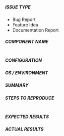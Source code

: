 <!---
Verify first that your issue/request is not already reported on GitHub.
Also test if the latest release, and master branch are affected too.
-->

##### ISSUE TYPE
<!--- Pick one below and delete the rest: -->
 - Bug Report
 - Feature Idea
 - Documentation Report

##### COMPONENT NAME
<!--- Name of the module/plugin/task/feature -->
<!--- Please do not include extra details here, e.g. "vyos_command" not "the network module vyos_command"

##### ANSIBLE VERSION
<!--- Paste verbatim output from "ansible --version" between quotes below -->
```

```

##### CONFIGURATION
<!---
If using Ansible 2.4 or above, paste the results of "ansible-config dump --only-changed"

Otherwise, mention any settings you have changed/added/removed in ansible.cfg
(or using the ANSIBLE_* environment variables).

-->

##### OS / ENVIRONMENT
<!---
Mention the OS you are running Ansible from, and the OS you are
managing, or say "N/A" for anything that is not platform-specific.
Also mention the specific version of what you are trying to control,
e.g. if this is a network bug the version of firmware on the network device.
-->

##### SUMMARY
<!--- Explain the problem briefly -->

##### STEPS TO REPRODUCE
<!---
For bugs, show exactly how to reproduce the problem, using a minimal test-case.
For new features, show how the feature would be used.
-->

<!--- Paste example playbooks or commands between quotes below -->
```yaml

```

<!--- You can also paste gist.github.com links for larger files -->

##### EXPECTED RESULTS
<!--- What did you expect to happen when running the steps above? -->

##### ACTUAL RESULTS
<!--- What actually happened? If possible run with extra verbosity (-vvvv) -->

<!--- Paste verbatim command output between quotes below -->
```

```
